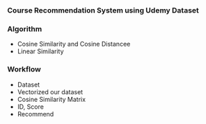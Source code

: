 ### Course Recommendation System using Udemy Dataset
### Algorithm
+ Cosine Similarity and Cosine Distancee
+ Linear Similarity
### Workflow
+ Dataset
+ Vectorized our dataset
+ Cosine Similarity Matrix
+ ID, Score
+ Recommend